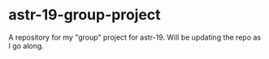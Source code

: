 # astr-19-group-project
A repository for my "group" project for astr-19.
Will be updating the repo as I go along.
